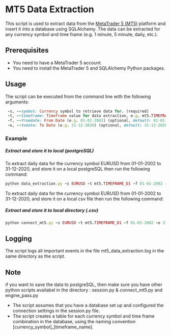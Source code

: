 # MT5 Data Extraction

This script is used to extract data from the [MetaTrader 5 (MT5)](https://www.metatrader5.com/en/download) platform and insert it into a database using SQLAlchemy. 
The data can be extracted for any currency symbol and time frame (e.g. 1 minute, 5 minute, daily, etc.).

## Prerequisites

- You need to have a MetaTrader 5 account.
- You need to install the MetaTrader 5 and SQLAlchemy Python packages.

## Usage

The script can be executed from the command line with the following arguments:

```ruby
 -s, --symbol: Currency symbol to retrieve data for. (required)
 -t, --timeframe: Timeframe value for data extraction, e.g. mt5.TIMEFRAME_D1. (required)
 -f, --fromdate: From Date (e.g. 01-01-2002) (optional, default: 01-01-2002)
 -o, --todate: To Date (e.g. 31-12-2020) (optional, default: 31-12-2020)
```
### Example
##### Extract and store it to local (postgreSQL)
To extract daily data for the currency symbol EURUSD from 01-01-2002 to 31-12-2020, and store it on a local postgreSQL then run the following command:

```ruby
python data_extraction.py -s EURUSD -t mt5.TIMEFRAME_D1 -f 01-01-2002 -o 31-12-2020
```
To extract daily data for the currency symbol EURUSD from 01-01-2002 to 31-12-2020, and store it on a local csv file then run the following command:
##### Extract and store it to local directory (.csv)
```ruby
python connect_mt5.py -s EURUSD -t mt5.TIMEFRAME_D1 -f 01-01-2002 -o 31-12-2020
```

## Logging

The script logs all important events in the file mt5_data_extraction.log in the same directory as the script.

## Note
if you want to save the data to postgreSQL, then make sure you have other python scripts availabel in the directory : session.py & connect_mt5.py and engine_pass.py
- The script assumes that you have a database set up and configured the connection settings in the session.py file.
- The script creates a table for each currency symbol and time frame combination in the database, using the naming convention [currency_symbol]_[timeframe_name].

